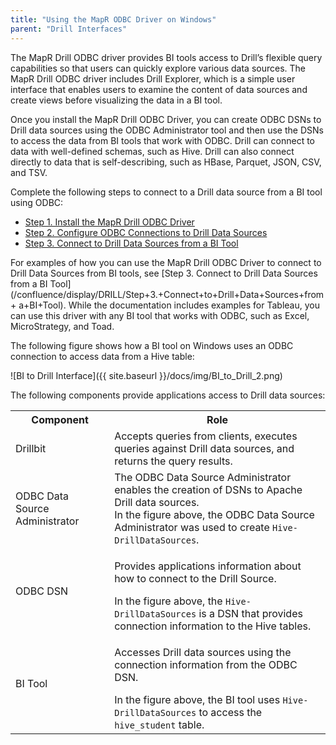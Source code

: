```yaml
---
title: "Using the MapR ODBC Driver on Windows"
parent: "Drill Interfaces"
---
```

The MapR Drill ODBC driver provides BI tools access to Drill’s flexible query
capabilities so that users can quickly explore various data sources. The MapR
Drill ODBC driver includes Drill Explorer, which is a simple user interface
that enables users to examine the content of data sources and create views
before visualizing the data in a BI tool.

Once you install the MapR Drill ODBC Driver, you can create ODBC DSNs to Drill
data sources using the ODBC Administrator tool and then use the DSNs to access
the data from BI tools that work with ODBC. Drill can connect to data with
well-defined schemas, such as Hive. Drill can also connect directly to data
that is self-describing, such as HBase, Parquet, JSON, CSV, and TSV.

Complete the following steps to connect to a Drill data source from a BI tool
using ODBC:

  * [Step 1. Install the MapR Drill ODBC Driver](/confluence/display/DRILL/Step+1.+Install+the+MapR+Drill+ODBC+Driver)
  * [Step 2. Configure ODBC Connections to Drill Data Sources](/confluence/display/DRILL/Step+2.+Configure+ODBC+Connections+to+Drill+Data+Sources)
  * [Step 3. Connect to Drill Data Sources from a BI Tool](/confluence/display/DRILL/Step+3.+Connect+to+Drill+Data+Sources+from+a+BI+Tool)

For examples of how you can use the MapR Drill ODBC Driver to connect to Drill
Data Sources from BI tools, see [Step 3. Connect to Drill Data Sources from a
BI Tool](/confluence/display/DRILL/Step+3.+Connect+to+Drill+Data+Sources+from+
a+BI+Tool). While the documentation includes examples for Tableau, you can use
this driver with any BI tool that works with ODBC, such as Excel,
MicroStrategy, and Toad.

The following figure shows how a BI tool on Windows uses an ODBC connection to
access data from a Hive table:

![BI to Drill Interface]({{ site.baseurl }}/docs/img/BI_to_Drill_2.png)

The following components provide applications access to Drill data sources:

<div class="table-wrap"><table class="confluenceTable"><tbody><tr><th class="confluenceTh">Component</th><th class="confluenceTh">Role</th></tr><tr><td class="confluenceTd">Drillbit</td><td class="confluenceTd">Accepts queries from clients, executes queries against Drill data sources, and returns the query results. </td></tr><tr><td class="confluenceTd">ODBC Data Source Administrator</td><td class="confluenceTd">The ODBC Data Source Administrator enables the creation of DSNs to Apache Drill data sources.<br /> In the figure above, the ODBC Data Source Administrator was used to create <code>Hive-DrillDataSources</code>.</td></tr><tr><td class="confluenceTd">ODBC DSN</td><td class="confluenceTd"><p>Provides applications information about how to connect to the Drill Source.</p>In the figure above, the <code>Hive-DrillDataSources</code> is a DSN that provides connection information to the Hive tables.</td></tr><tr><td colspan="1" class="confluenceTd">BI Tool</td><td colspan="1" class="confluenceTd"><p>Accesses Drill data sources using the connection information from the ODBC DSN.</p>In the figure above, the BI tool uses <code>Hive-DrillDataSources</code> to access the <code>hive_student</code> table.</td></tr></tbody></table></div>

